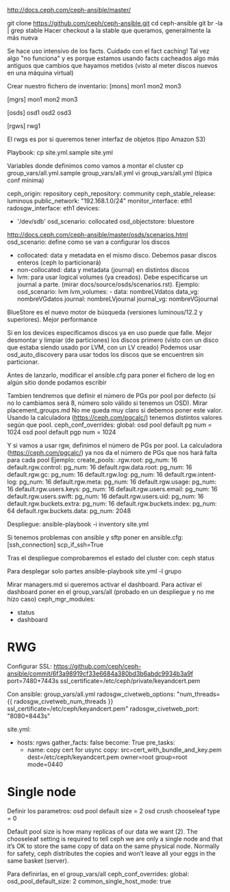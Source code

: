 http://docs.ceph.com/ceph-ansible/master/

git clone https://github.com/ceph/ceph-ansible.git
cd ceph-ansible
git br -la | grep stable
Hacer checkout a la stable que queramos, generalmente la más nueva

Se hace uso intensivo de los facts. Cuidado con el fact caching!
Tal vez algo "no funciona" y es porque estamos usando facts cacheados algo más antiguos que cambios que hayamos metidos (visto al meter discos nuevos en una máquina virtual)


Crear nuestro fichero de inventario:
[mons]
mon1
mon2
mon3

[mgrs]
mon1
mon2
mon3

[osds]
osd1
osd2
osd3

[rgws]
rwg1


El rwgs es por si queremos tener interfaz de objetos (tipo Amazon S3)

Playbook:
cp site.yml.sample site.yml

Variables donde definimos como vamos a montar el cluster
cp group_vars/all.yml.sample group_vars/all.yml
vi group_vars/all.yml (típica conf mínima)

ceph_origin: repository
ceph_repository: community
ceph_stable_release: luminous
public_network: "192.168.1.0/24"
monitor_interface: eth1
radosgw_interface: eth1
devices:
  - '/dev/sdb'
osd_scenario: collocated
osd_objectstore: bluestore



http://docs.ceph.com/ceph-ansible/master/osds/scenarios.html
osd_scenario: define como se van a configurar los discos
  - collocated: data y metadata en el mismo disco. Debemos pasar discos enteros (ceph lo particionará)
  - non-collocated: data y metadata (journal) en distintos discos
  - lvm: para usar logical volumes (ya creados). Debe especificarse un journal a parte. (mirar docs/source/osds/scenarios.rst). Ejemplo:
         osd_scenario: lvm
         lvm_volumes:
           - data: nombreLVdatos
             data_vg: nombreVGdatos
             journal: nombreLVjournal
             journal_vg: nombreVGjournal


BlueStore es el nuevo motor de búsqueda (versiones luminous/12.2 y superiores). Mejor performance

Si en los devices especificamos discos ya en uso puede que falle. Mejor desmontar y limpiar (de particiones) los discos primero (visto con un disco que estaba siendo usado por LVM, con un LV creado)
Podemos usar osd_auto_discovery para usar todos los discos que se encuentren sin particionar.

Antes de lanzarlo, modificar el ansible.cfg para poner el fichero de log en algún sitio donde podamos escribir

Tambien tendremos que definir el número de PGs por pool por defecto (si no lo cambiamos será 8, número solo válido si tenemos un OSD). Mirar placement_groups.md
No me queda muy claro si debemos poner este valor. Usando la calculadora (https://ceph.com/pgcalc/) tenemos distintos valores según que pool.
ceph_conf_overrides:
  global:
    osd pool default pg num = 1024
    osd pool default pgp num = 1024

Y si vamos a usar rgw, definimos el número de PGs por pool. La calculadora (https://ceph.com/pgcalc/) ya nos da el número de PGs que nos hará falta para cada pool
Ejemplo:
create_pools:
  .rgw.root:
    pg_num: 16
  default.rgw.control:
    pg_num: 16
  default.rgw.data.root:
    pg_num: 16
  default.rgw.gc:
    pg_num: 16
  default.rgw.log:
    pg_num: 16
  default.rgw.intent-log:
    pg_num: 16
  default.rgw.meta:
    pg_num: 16
  default.rgw.usage:
    pg_num: 16
  default.rgw.users.keys:
    pg_num: 16
  default.rgw.users.email:
    pg_num: 16
  default.rgw.users.swift:
    pg_num: 16
  default.rgw.users.uid:
    pg_num: 16
  default.rgw.buckets.extra:
    pg_num: 16
  default.rgw.buckets.index:
    pg_num: 64
  default.rgw.buckets.data:
    pg_num: 2048



Despliegue:
ansible-playbook -i inventory site.yml


Si tenemos problemas con ansible y sftp poner en ansible.cfg:
[ssh_connection]
scp_if_ssh=True


Tras el despliegue comprobaremos el estado del cluster con:
ceph status


Para desplegar solo partes
ansible-playbook site.yml -l grupo


Mirar managers.md si queremos activar el dashboard.
Para activar el dashboard poner en el group_vars/all (probado en un despliegue y no me hizo caso)
ceph_mgr_modules:
  - status
  - dashboard


# RWG
Configurar SSL: https://github.com/ceph/ceph-ansible/commit/6f3a98919cf33e6684a380bd3b6abdc9934b3a9f
port=7480+7443s ssl_certificate=/etc/ceph/private/keyandcert.pem

Con ansible:
group_vars/all.yml
radosgw_civetweb_options: "num_threads={{ radosgw_civetweb_num_threads }} ssl_certificate=/etc/ceph/keyandcert.pem"
radosgw_civetweb_port: "8080+8443s"

site.yml:
- hosts: rgws
  gather_facts: false
  become: True
  pre_tasks:
    - name: copy cert for usync
      copy: src=cert_with_bundle_and_key.pem dest=/etc/ceph/keyandcert.pem
            owner=root group=root mode=0440




# Single node
Definir los parametros:
  osd pool default size = 2
  osd crush chooseleaf type = 0

Default pool size is how many replicas of our data we want (2).
The chooseleaf setting is required to tell ceph we are only a single node and that it’s OK to store the same copy of data on the same physical node. Normally for safety, ceph distributes the copies and won’t leave all your eggs in the same basket (server).

Para definirlas, en el group_vars/all
ceph_conf_overrides:
  global:
    osd_pool_default_size: 2
common_single_host_mode: true
